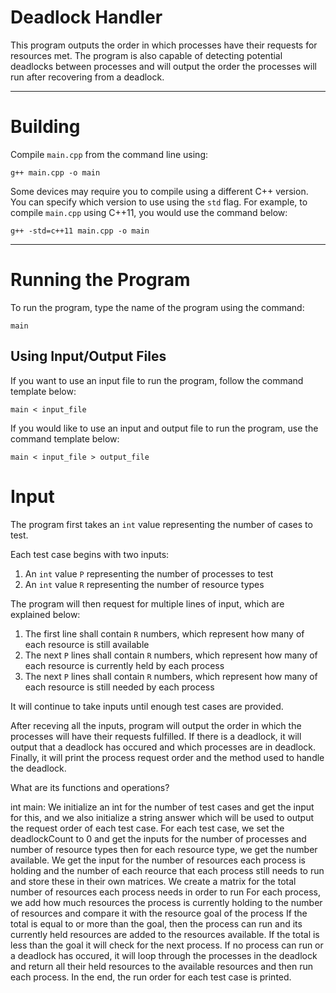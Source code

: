# Deadlock Handler

This program outputs the order in which processes have their requests for resources met. The program is also capable of detecting potential deadlocks between processes and will output the order the processes will run after recovering from a deadlock.

---
# Building

Compile `main.cpp` from the command line using:
```
g++ main.cpp -o main
```

Some devices may require you to compile using a different C++ version. You can specify which version to use using the `std` flag. For example, to compile `main.cpp` using C++11, you would use the command below:
```
g++ -std=c++11 main.cpp -o main
```

---
# Running the Program
To run the program, type the name of the program using the command:
```
main
```

## Using Input/Output Files
If you want to use an input file to run the program, follow the command template below:
```
main < input_file
```

If you would like to use an input and output file to run the program, use the command template below:
```
main < input_file > output_file
```

# Input
The program first takes an `int` value representing the number of cases to test.

Each test case begins with two inputs:
1. An `int` value `P` representing the number of processes to test
2. An `int` value `R` representing the number of resource types

The program will then request for multiple lines of input, which are explained below:
1. The first line shall contain `R` numbers, which represent how many of each resource is still available
2. The next `P` lines shall contain `R` numbers, which represent how many of each resource is currently held by each process
3. The next `P` lines shall contain `R` numbers, which represent how many of each resource is still needed by each process

It will continue to take inputs until enough test cases are provided.

After receving all the inputs, program will output the order in which the processes will have their requests fulfilled.
If there is a deadlock, it will output that a deadlock has occured and which processes are in deadlock.
Finally, it will print the process request order and the method used to handle the deadlock.


What are its functions and operations?

int main:
We initialize an int for the number of test cases and get the input for this, and we also initialize a string answer which will be used to output the request order of each test case.
For each test case, we set the deadlockCount to 0 and get the inputs for the number of processes and number of resource types then for each resource type, we get the number available.
We get the input  for the number of resources each process is holding and the number of each reource that each process still needs to run and store these in their own matrices.
We create a matrix for the total number of resources each process needs in order to run 
For each process, we add how much resources the process is currently holding to the number of resources and compare it with the resource goal of the process
If the total is equal to or more than the goal, then the process can run and its currently held resources are added to the resources available.
If the total is less than the goal it will check for the next process.
If no process can run or a deadlock has occured, it will loop through the processes in the deadlock and return all their held resources to the available resources and then run each process.
In the end, the run order for each test case is printed.
